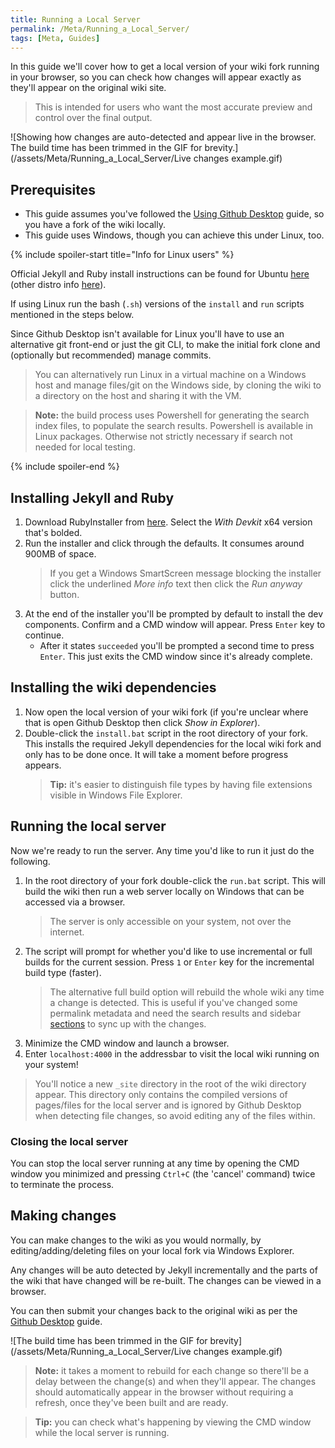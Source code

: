 ```yaml
---
title: Running a Local Server
permalink: /Meta/Running_a_Local_Server/
tags: [Meta, Guides]
---
```


In this guide we'll cover how to get a local version of your wiki fork running in your browser, so you can check how changes will appear exactly as they'll appear on the original wiki site.

> This is intended for users who want the most accurate preview and control over the final output.

![Showing how changes are auto-detected and appear live in the browser. The build time has been trimmed in the GIF for brevity.](/assets/Meta/Running_a_Local_Server/Live changes example.gif)

## Prerequisites

- This guide assumes you've followed the [Using Github Desktop](/Meta/Creating_Editing_Pages/Using_Github_Desktop) guide, so you have a fork of the wiki locally.
- This guide uses Windows, though you can achieve this under Linux, too.

{% include spoiler-start title="Info for Linux users" %}

Official Jekyll and Ruby install instructions can be found for Ubuntu [here](https://jekyllrb.com/docs/installation/ubuntu/) (other distro info [here](https://jekyllrb.com/docs/installation/other-linux/)).

If using Linux run the bash (`.sh`) versions of the `install` and `run` scripts mentioned in the steps below.

Since Github Desktop isn't available for Linux you'll have to use an alternative git front-end or just the git CLI, to make the initial fork clone and (optionally but recommended) manage commits.

> You can alternatively run Linux in a virtual machine on a Windows host and manage files/git on the Windows side, by cloning the wiki to a directory on the host and sharing it with the VM.

> **Note:** the build process uses Powershell for generating the search index files, to populate the search results. Powershell is available in Linux packages. Otherwise not strictly necessary if search not needed for local testing.

{% include spoiler-end %}

## Installing Jekyll and Ruby

1. Download RubyInstaller from [here](https://rubyinstaller.org/downloads/). Select the *With Devkit* x64 version that's bolded.
2. Run the installer and click through the defaults. It consumes around 900MB of space.
    > If you get a Windows SmartScreen message blocking the installer click the underlined *More info* text then click the *Run anyway* button.
3. At the end of the installer you'll be prompted by default to install the dev components. Confirm and a CMD window will appear. Press `Enter` key to continue.
    - After it states `succeeded` you'll be prompted a second time to press `Enter`. This just exits the CMD window since it's already complete.

## Installing the wiki dependencies

1. Now open the local version of your wiki fork (if you're unclear where that is open Github Desktop then click *Show in Explorer*).
2. Double-click the `install.bat` script in the root directory of your fork. This installs the required Jekyll dependencies for the local wiki fork and only has to be done once. It will take a moment before progress appears.
    > **Tip:** it's easier to distinguish file types by having file extensions visible in Windows File Explorer.

## Running the local server

Now we're ready to run the server. Any time you'd like to run it just do the following.

1. In the root directory of your fork double-click the `run.bat` script. This will build the wiki then run a web server locally on Windows that can be accessed via a browser.
    > The server is only accessible on your system, not over the internet.
2. The script will prompt for whether you'd like to use incremental or full builds for the current session. Press `1` or `Enter` key for the incremental build type (faster).  
    > The alternative full build option will rebuild the whole wiki any time a change is detected. This is useful if you've changed some permalink metadata and need the search results and sidebar [sections](/Meta/Creating_Editing_Pages/Metadata_Organization/Creating_a_Section) to sync up with the changes.
3. Minimize the CMD window and launch a browser.
4. Enter `localhost:4000` in the addressbar to visit the local wiki running on your system!

> You'll notice a new `_site` directory in the root of the wiki directory appear. This directory only contains the compiled versions of pages/files for the local server and is ignored by Github Desktop when detecting file changes, so avoid editing any of the files within.

### Closing the local server

You can stop the local server running at any time by opening the CMD window you minimized and pressing `Ctrl+C` (the 'cancel' command) twice to terminate the process.

## Making changes

You can make changes to the wiki as you would normally, by editing/adding/deleting files on your local fork via Windows Explorer.

Any changes will be auto detected by Jekyll incrementally and the parts of the wiki that have changed will be re-built. The changes can be viewed in a browser.

You can then submit your changes back to the original wiki as per the [Github Desktop](/Meta/Creating_Editing_Pages/Using_Github_Desktop) guide.

![The build time has been trimmed in the GIF for brevity](/assets/Meta/Running_a_Local_Server/Live changes example.gif)

> **Note:** it takes a moment to rebuild for each change so there'll be a delay between the change(s) and when they'll appear. The changes should automatically appear in the browser without requiring a refresh, once they've been built and are ready.

> **Tip:** you can check what's happening by viewing the CMD window while the local server is running.

